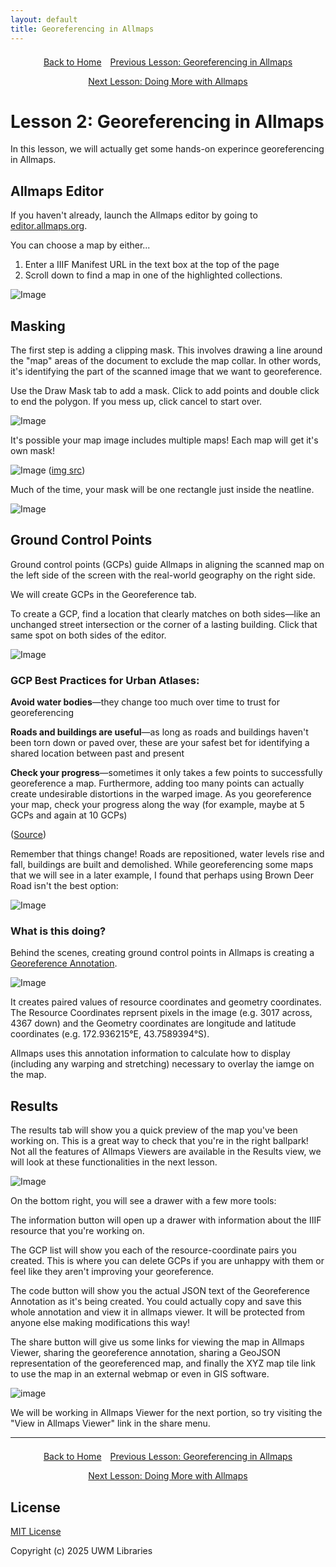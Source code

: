 ```yaml
---
layout: default
title: Georeferencing in Allmaps
---
```


<link rel="stylesheet" href="assets/css/custom.css">

<div style="display: flex; justify-content: center; gap: 1em; flex-wrap: wrap; margin: 1.5em 0;">
  <a href="index.html" class="button">Back to Home</a>
  <a href="Georef-and-IIIF.html" class="button">Previous Lesson: Georeferencing in Allmaps</a>
  <a href="Viewer.html" class="button">Next Lesson: Doing More with Allmaps</a>
</div>

# Lesson 2: Georeferencing in Allmaps

In this lesson, we will actually get some hands-on experince georeferencing in Allmaps.

## Allmaps Editor

If you haven't already, launch the Allmaps editor by going to [editor.allmaps.org](https://editor.allmaps.org).

You can choose a map by either...

1. Enter a IIIF Manifest URL in the text box at the top of the page
2. Scroll down to find a map in one of the highlighted collections. 

![Image](images/georef_nz1_start.png)

## Masking

The first step is adding a clipping mask.
This involves drawing a line around the "map" areas of the document to exclude the map collar.
In other words, it's identifying the part of the scanned image that we want to georeference.

Use the Draw Mask tab to add a mask. Click to add points and double click to end the polygon.
If you mess up, click cancel to start over.

![Image](images/georef_nz3_Mask.png)

It's possible your map image includes multiple maps! Each map will get it's own mask!

![Image](images/greenpoint.jpg) ([img src](https://iiif.io/api/extension/georef/images/greenpoint.jpg))

Much of the time, your mask will be one rectangle just inside the neatline.

![Image](images/georef_nz4_MaskCorner.png)

## Ground Control Points

Ground control points (GCPs) guide Allmaps in aligning the scanned map on the left side of the screen with the real-world geography on the right side.

We will create GCPs in the Georeference tab.

To create a GCP, find a location that clearly matches on both sides—like an unchanged street intersection or the corner of a lasting building. Click that same spot on both sides of the editor.

![Image](images/georef_nz2_GCP.png)

### GCP Best Practices for Urban Atlases:

**Avoid water bodies**—they change too much over time to trust for georeferencing

**Roads and buildings are useful**—as long as roads and buildings haven't been torn down or paved over, 
these are your safest bet for identifying a shared location between past and present

**Check your progress**—sometimes it only takes a few points to successfully georeference a map. 
Furthermore, adding too many points can actually create undesirable distortions in the warped image. 
As you georeference your map, check your progress along the way 
(for example, maybe at 5 GCPs and again at 10 GCPs)

([Source](https://cartinal.leventhalmap.org/guides/georeferencing-with-allmaps.html#best-practices-for-creating-gcps))

Remember that things change! Roads are repositioned, water levels rise and fall, buildings are built and demolished. 
While georeferencing some maps that we will see in a later example, I found that perhaps using Brown Deer Road isn't the best option:

![Image](images/MultiPage_BrownDeer.png)

### What is this doing?

Behind the scenes, creating ground control points in Allmaps is creating a [Georeference Annotation](https://iiif.io/api/extension/georef/).

![Image](images/georef_nz2_2.png)

It creates paired values of resource coordinates and geometry coordinates. The Resource Coordinates reprsent pixels in the image (e.g. 3017 across, 4367 down) and the Geometry coordinates are longitude and latitude coordinates (e.g. 172.936215°E, 43.7589394°S).

Allmaps uses this annotation information to calculate how to display (including any warping and stretching) necessary to overlay the iamge on the map.

## Results

The results tab will show you a quick preview of the map you've been working on. This is a great way to check that you're in the right ballpark! Not all the features of Allmaps Viewers are available in the Results view, we will look at these functionalities in the next lesson.

![Image](images/georef_nz5_result.png)

On the bottom right, you will see a drawer with a few more tools:

The information button will open up a drawer with information about the IIIF resource that you're working on.

The GCP list will show you each of the resource-coordinate pairs you created. This is where you can delete GCPs if you are unhappy with them or feel like they aren't improving your georeference.

The code button will show you the actual JSON text of the Georeference Annotation as it's being created. You could actually copy and save this whole annotation and view it in allmaps viewer. It will be protected from anyone else making modifications this way!

The share button will give us some links for viewing the map in Allmaps Viewer, sharing the georeference annotation, sharing a GeoJSON representation of the georeferenced map, and finally the XYZ map tile link to use the map in an external webmap or even in GIS software.

![image](images/georef_nz6_Share.png)

We will be working in Allmaps Viewer for the next portion, so try visiting the "View in Allmaps Viewer" link in the share menu.

* * *

<div style="display: flex; justify-content: center; gap: 1em; flex-wrap: wrap; margin: 1.5em 0;">
  <a href="index.html" class="button">Back to Home</a>
  <a href="Georef-and-IIIF.html" class="button">Previous Lesson: Georeferencing in Allmaps</a>
  <a href="Viewer.html" class="button">Next Lesson: Doing More with Allmaps</a>
</div>

## License

[MIT License](https://github.com/UWM-Libraries/allmaps-intro-workshop/blob/main/LICENSE)

Copyright (c) 2025 UWM Libraries
